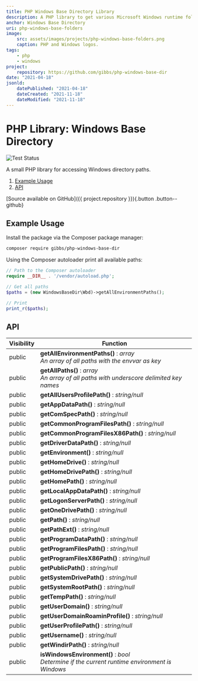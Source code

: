 ```yaml
---
title: PHP Windows Base Directory Library
description: A PHP library to get various Microsoft Windows runtime folder paths.
anchor: Windows Base Directory
uri: php-windows-base-folders
image:
    src: assets/images/projects/php-windows-base-folders.png
    caption: PHP and Windows logos.
tags:
    - php
    - windows
project:
    repository: https://github.com/gibbs/php-windows-base-dir
date: "2021-04-18"
jsonld:
    datePublished: "2021-04-18"
    dateCreated: "2021-11-18"
    dateModified: "2021-11-18"
---
```


# PHP Library: Windows Base Directory

![Test Status](https://github.com/gibbs/php-windows-base-dir/actions/workflows/test.yml/badge.svg)

A small PHP library for accessing Windows directory paths.

1. [Example Usage](#goto-example-usage)
2. [API](#goto-api)

[Source available on GitHub]({{ project.repository }}){.button .button--github}

## Example Usage

Install the package via the Composer package manager:

```bash
composer require gibbs/php-windows-base-dir
```

Using the Composer autoloader print all available paths:

```php
// Path to the Composer autoloader
require __DIR__ . '/vendor/autoload.php';

// Get all paths
$paths = (new WindowsBaseDir\Wbd)->getAllEnvironmentPaths();

// Print
print_r($paths);
```

## API

<table>
  <thead>
    <tr>
      <th scope="col">Visibility</th>
      <th scope="col">Function</th>
    </tr>
  </thead>
  <tbody>
    <tr>
      <td>public</td>
      <td>
        <strong>getAllEnvironmentPaths()</strong> : <em>array</em>
        <br>
        <em>An array of all paths with the envvar as key</em>
      </td>
    </tr>
    <tr>
      <td>public</td>
      <td>
        <strong>getAllPaths()</strong> : <em>array</em>
        <br>
        <em>An array of all paths with underscore delimited key names</em>
      </td>
    </tr>
    <tr>
      <td>public</td>
      <td>
        <strong>getAllUsersProfilePath()</strong> : <em>string/null</em>
      </td>
    </tr>
    <tr>
      <td>public</td>
      <td>
        <strong>getAppDataPath()</strong> : <em>string/null</em>
      </td>
    </tr>
    <tr>
      <td>public</td>
      <td>
        <strong>getComSpecPath()</strong> : <em>string/null</em>
      </td>
    </tr>
    <tr>
      <td>public</td>
      <td>
        <strong>getCommonProgramFilesPath()</strong> : <em>string/null</em>
      </td>
    </tr>
    <tr>
      <td>public</td>
      <td>
        <strong>getCommonProgramFilesX86Path()</strong> : <em>string/null</em>
      </td>
    </tr>
    <tr>
      <td>public</td>
      <td>
        <strong>getDriverDataPath()</strong> : <em>string/null</em>
      </td>
    </tr>
    <tr>
      <td>public</td>
      <td>
        <strong>getEnvironment()</strong> : <em>string/null</em>
      </td>
    </tr>
    <tr>
      <td>public</td>
      <td>
        <strong>getHomeDrive()</strong> : <em>string/null</em>
      </td>
    </tr>
    <tr>
      <td>public</td>
      <td>
        <strong>getHomeDrivePath()</strong> : <em>string/null</em>
      </td>
    </tr>
    <tr>
      <td>public</td>
      <td>
        <strong>getHomePath()</strong> : <em>string/null</em>
      </td>
    </tr>
    <tr>
      <td>public</td>
      <td>
        <strong>getLocalAppDataPath()</strong> : <em>string/null</em>
      </td>
    </tr>
    <tr>
      <td>public</td>
      <td>
        <strong>getLogonServerPath()</strong> : <em>string/null</em>
      </td>
    </tr>
    <tr>
      <td>public</td>
      <td>
        <strong>getOneDrivePath()</strong> : <em>string/null</em>
      </td>
    </tr>
    <tr>
      <td>public</td>
      <td>
        <strong>getPath()</strong> : <em>string/null</em>
      </td>
    </tr>
    <tr>
      <td>public</td>
      <td>
        <strong>getPathExt()</strong> : <em>string/null</em>
      </td>
    </tr>
    <tr>
      <td>public</td>
      <td>
        <strong>getProgramDataPath()</strong> : <em>string/null</em>
      </td>
    </tr>
    <tr>
      <td>public</td>
      <td>
        <strong>getProgramFilesPath()</strong> : <em>string/null</em>
      </td>
    </tr>
    <tr>
      <td>public</td>
      <td>
        <strong>getProgramFilesX86Path()</strong> : <em>string/null</em>
      </td>
    </tr>
    <tr>
      <td>public</td>
      <td>
        <strong>getPublicPath()</strong> : <em>string/null</em>
      </td>
    </tr>
    <tr>
      <td>public</td>
      <td>
        <strong>getSystemDrivePath()</strong> : <em>string/null</em>
      </td>
    </tr>
    <tr>
      <td>public</td>
      <td>
        <strong>getSystemRootPath()</strong> : <em>string/null</em>
      </td>
    </tr>
    <tr>
      <td>public</td>
      <td>
        <strong>getTempPath()</strong> : <em>string/null</em>
      </td>
    </tr>
    <tr>
      <td>public</td>
      <td>
        <strong>getUserDomain()</strong> : <em>string/null</em>
      </td>
    </tr>
    <tr>
      <td>public</td>
      <td>
        <strong>getUserDomainRoaminProfile()</strong> : <em>string/null</em>
      </td>
    </tr>
    <tr>
      <td>public</td>
      <td>
        <strong>getUserProfilePath()</strong> : <em>string/null</em>
      </td>
    </tr>
    <tr>
      <td>public</td>
      <td>
        <strong>getUsername()</strong> : <em>string/null</em>
      </td>
    </tr>
    <tr>
      <td>public</td>
      <td>
        <strong>getWindirPath()</strong> : <em>string/null</em>
      </td>
    </tr>
    <tr>
      <td>public</td>
      <td>
        <strong>isWindowsEnvironment()</strong> : <em>bool</em>
        <br>
        <em>Determine if the current runtime environment is Windows</em>
      </td>
    </tr>
  </tbody>
</table>
